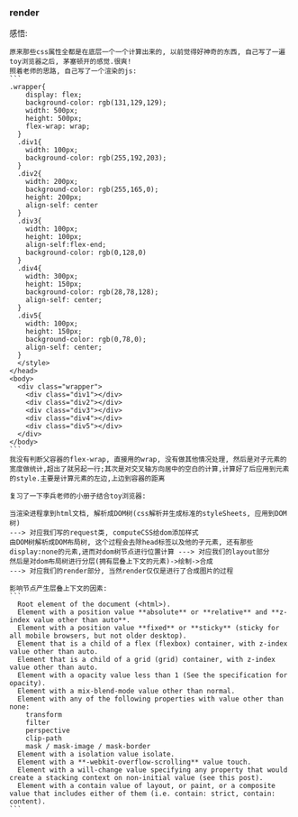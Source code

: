 ### render
  感悟:
  
    原来那些css属性全都是在底层一个一个计算出来的, 以前觉得好神奇的东西, 自己写了一遍toy浏览器之后, 茅塞顿开的感觉.很爽!
    照着老师的思路, 自己写了一个渲染的js:
    ```
    .wrapper{
        display: flex;
        background-color: rgb(131,129,129);
        width: 500px;
        height: 500px;
        flex-wrap: wrap;
      }
      .div1{
        width: 100px;
        background-color: rgb(255,192,203);
      }
      .div2{
        width: 200px;
        background-color: rgb(255,165,0);
        height: 200px;
        align-self: center
      }
      .div3{
        width: 100px;
        height: 100px;
        align-self:flex-end;
        background-color: rgb(0,128,0)
      }
      .div4{
        width: 300px;
        height: 150px;
        background-color: rgb(28,78,128);
        align-self: center;
      }
      .div5{
        width: 100px;
        height: 150px;
        background-color: rgb(0,78,0);
        align-self: center;
      }
      </style>
    </head>
    <body>
      <div class="wrapper">
        <div class="div1"></div>
        <div class="div2"></div>
        <div class="div3"></div>
        <div class="div4"></div>
        <div class="div5"></div>
      </div>
    </body>
    ```
    我没有判断父容器的flex-wrap, 直接用的wrap, 没有做其他情况处理, 然后是对子元素的宽度做统计,超出了就另起一行;其次是对交叉轴方向居中的空白的计算,计算好了后应用到元素的style.主要是计算元素的左边,上边到容器的距离

    复习了一下李兵老师的小册子结合toy浏览器:
    
    当渲染进程拿到html文档, 解析成DOM树(css解析并生成标准的styleSheets, 应用到DOM树)
    ---> 对应我们写的request类, computeCSS给dom添加样式
    由DOM树解析成DOM布局树, 这个过程会去除head标签以及他的子元素, 还有那些display:none的元素,进而对dom树节点进行位置计算 ---> 对应我们的layout部分
    然后是对dom布局树进行分层(拥有层叠上下文的元素)->绘制->合成
    ---> 对应我们的render部分, 当然render仅仅是进行了合成图片的过程

    影响节点产生层叠上下文的因素:
    ```
      Root element of the document (<html>).
      Element with a position value **absolute** or **relative** and **z-index value other than auto**.
      Element with a position value **fixed** or **sticky** (sticky for all mobile browsers, but not older desktop).
      Element that is a child of a flex (flexbox) container, with z-index value other than auto.
      Element that is a child of a grid (grid) container, with z-index value other than auto.
      Element with a opacity value less than 1 (See the specification for opacity).
      Element with a mix-blend-mode value other than normal.
      Element with any of the following properties with value other than none:
        transform
        filter
        perspective
        clip-path
        mask / mask-image / mask-border
      Element with a isolation value isolate.
      Element with a **-webkit-overflow-scrolling** value touch.
      Element with a will-change value specifying any property that would create a stacking context on non-initial value (see this post).
      Element with a contain value of layout, or paint, or a composite value that includes either of them (i.e. contain: strict, contain: content).
    ```